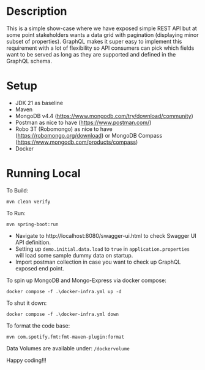 # Description
This is а simple show-case where we have exposed simple REST API but at some point stakeholders wants a data grid with pagination (displaying  minor subset of properties). GraphQL makes it super easy to implement this requirement with a lot of flexibility so API consumers can pick which fields want to be served as long as they are supported and defined in the GraphQL schema.

# Setup 
- JDK 21 as baseline 
- Maven 
- MongoDB v4.4 (https://www.mongodb.com/try/download/community)
- Postman as nice to have  (https://www.postman.com/)
- Robo 3T (Robomongo) as nice to have (https://robomongo.org/download) or MongoDB Compass (https://www.mongodb.com/products/compass)
- Docker 

# Running Local
To Build:
````
mvn clean verify
````
To Run:
````
mvn spring-boot:run
````
- Navigate to http://localhost:8080/swagger-ui.html to check Swagger UI API definition. 
- Setting up `demo.initial.data.load` to `true` in `application.properties` will load some sample dummy data on startup. 
- Import postman collection in case you want to check up GraphQL exposed end point.

To spin up MongoDB and Mongo-Express via docker compose:
````
docker compose -f .\docker-infra.yml up -d 
````
To shut it down:
````
docker compose -f .\docker-infra.yml down
````
To format the code base:
````
mvn com.spotify.fmt:fmt-maven-plugin:format
````
Data Volumes are available under: `/dockervolume` 

Happy coding!!! 

